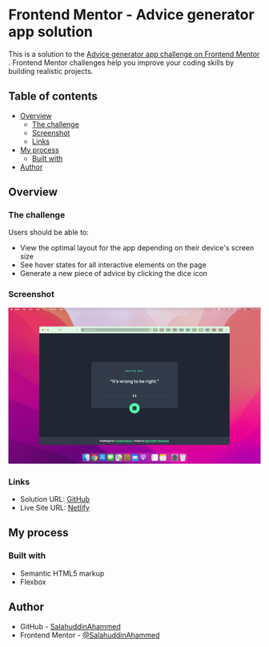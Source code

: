 # Frontend Mentor - Advice generator app solution

This is a solution to
the [Advice generator app challenge on Frontend Mentor](https://www.frontendmentor.io/challenges/advice-generator-app-QdUG-13db)
. Frontend Mentor challenges help you improve your coding skills by building realistic projects.

## Table of contents

- [Overview](#overview)
    - [The challenge](#the-challenge)
    - [Screenshot](#screenshot)
    - [Links](#links)
- [My process](#my-process)
    - [Built with](#built-with)
- [Author](#author)

## Overview

### The challenge

Users should be able to:

- View the optimal layout for the app depending on their device's screen size
- See hover states for all interactive elements on the page
- Generate a new piece of advice by clicking the dice icon

### Screenshot
![Screenshot](screenshot.png)

### Links

- Solution URL: [GitHub](https://github.com/SalahuddinAhammed/frontend-mentor-solutions/tree/main/projects/advice-generator-app)
- Live Site URL: [Netlify](https://frontend-mentor-solutions-salahuddin.netlify.app/projects/advice-generator-app)

## My process

### Built with

- Semantic HTML5 markup
- Flexbox

## Author

- GitHub - [SalahuddinAhammed](https://github.com/SalahuddinAhammed)
- Frontend Mentor - [@SalahuddinAhammed](https://www.frontendmentor.io/profile/SalahuddinAhammed)